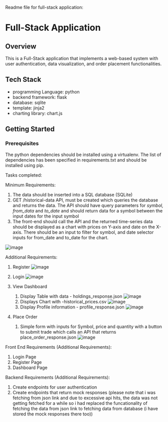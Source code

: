 Readme file for full-stack application:

# Full-Stack Application

## Overview

This is a Full-Stack application that implements a web-based system with user authentication, data visualization, and order placement functionalities.

## Tech Stack

- programming Language: python
- backend framework: flask
- database: sqlite
- template: jinja2
- charting library: chart.js

## Getting Started

### Prerequisites

The python dependencies should be installed using a virtualenv. The list of dependencies has been specified in requirements.txt and should be installed using pip.

Tasks completed:

Minimum Requirements:

1. The data should be inserted into a SQL database (SQLite)
2. GET /historical-data API, must be created which queries the database and returns the data. The API should have query parameters for *symbol,* *from_data* and *to_date* and should return data for a symbol between the input dates for the input symbol
3. The front-end should call the API and the returned time-series data should be displayed as a chart with prices on Y-axis and date on the X-axis. There should be an input to filter for symbol, and date selector inputs for from_date and to_date for the chart.

![image](https://github.com/sumitgangwani/truebeacon_stock_application/assets/67985559/8fe41397-b62d-4441-a3a9-f2566f8faa3d)


Additional Requirements:

1. Register
![image](https://github.com/sumitgangwani/truebeacon_stock_application/assets/67985559/6cb84249-d471-4a4e-bc61-2c99b2d0661c)

2. Login
![image](https://github.com/sumitgangwani/truebeacon_stock_application/assets/67985559/8306cfa3-8717-4630-8d63-68640af0a054)

3. View Dashboard
    1. Display Table with data - holdings_response.json
![image](https://github.com/sumitgangwani/truebeacon_stock_application/assets/67985559/c3f8b961-cbc2-47f5-9b7b-105aea2880b0)
    2. Displays Chart with -historical_prices.csv
![image](https://github.com/sumitgangwani/truebeacon_stock_application/assets/67985559/8fe41397-b62d-4441-a3a9-f2566f8faa3d)
    4. Display Profile information - profile_response.json
![image](https://github.com/sumitgangwani/truebeacon_stock_application/assets/67985559/aaf6887d-37eb-4079-8d9a-cebb717fda28)



5. Place Order 
    1. Simple form with inputs for Symbol, price and quantity with a button to submit trade which calls an API that returns place_order_response.json
   ![image](https://github.com/sumitgangwani/truebeacon_stock_application/assets/67985559/ae7c74fd-c956-475b-bf94-3222c8a30c6e)

  
Front End Requirements (Additional Requirements):

1. Login Page    
2. Register Page    
3. Dashboard Page

Backend Requirements (Additional Requirements):

1. Create endpoints for user authentication
2. Create endpoints that return mock responses (please note that i was fetching from json link and due to excessive api hits, the data was not getting fetched for a while so i had replaced the funcationality of fetching the data from json link to fetching data from database (i have stored the mock responses there too))


